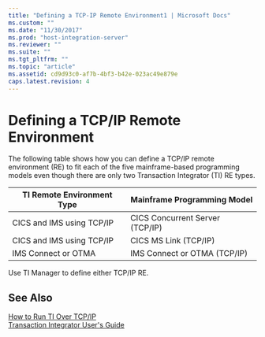 ```yaml
---
title: "Defining a TCP-IP Remote Environment1 | Microsoft Docs"
ms.custom: ""
ms.date: "11/30/2017"
ms.prod: "host-integration-server"
ms.reviewer: ""
ms.suite: ""
ms.tgt_pltfrm: ""
ms.topic: "article"
ms.assetid: cd9d93c0-af7b-4bf3-b42e-023ac49e879e
caps.latest.revision: 4
---
```

# Defining a TCP/IP Remote Environment
The following table shows how you can define a TCP/IP remote environment (RE) to fit each of the five mainframe-based programming models even though there are only two Transaction Integrator (TI) RE types.  
  
|TI Remote Environment Type|Mainframe Programming Model|  
|--------------------------------|---------------------------------|  
|CICS and IMS using TCP/IP|CICS Concurrent Server (TCP/IP)|  
|CICS and IMS using TCP/IP|CICS MS Link (TCP/IP)|  
|IMS Connect or OTMA|IMS Connect or OTMA (TCP/IP)|  
  
 Use TI Manager to define either TCP/IP RE.  
  
## See Also  
 [How to Run TI Over TCP/IP](../core/how-to-run-ti-over-tcp-ip1.md)   
 [Transaction Integrator User's Guide](../core/transaction-integrator-user-s-guide1.md)